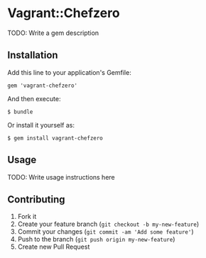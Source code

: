 # Vagrant::Chefzero

TODO: Write a gem description

## Installation

Add this line to your application's Gemfile:

    gem 'vagrant-chefzero'

And then execute:

    $ bundle

Or install it yourself as:

    $ gem install vagrant-chefzero

## Usage

TODO: Write usage instructions here

## Contributing

1. Fork it
2. Create your feature branch (`git checkout -b my-new-feature`)
3. Commit your changes (`git commit -am 'Add some feature'`)
4. Push to the branch (`git push origin my-new-feature`)
5. Create new Pull Request
